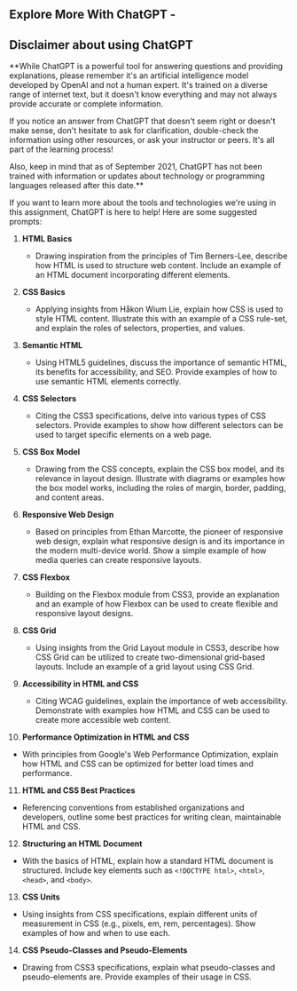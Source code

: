 ## Explore More With ChatGPT -

## Disclaimer about using ChatGPT

**While ChatGPT is a powerful tool for answering questions and providing explanations, please remember it's an artificial intelligence model developed by OpenAI and not a human expert. It's trained on a diverse range of internet text, but it doesn't know everything and may not always provide accurate or complete information. 

If you notice an answer from ChatGPT that doesn't seem right or doesn't make sense, don't hesitate to ask for clarification, double-check the information using other resources, or ask your instructor or peers. It's all part of the learning process! 

Also, keep in mind that as of September 2021, ChatGPT has not been trained with information or updates about technology or programming languages released after this date.**

If you want to learn more about the tools and technologies we're using in this assignment, ChatGPT is here to help! Here are some suggested prompts:

1. **HTML Basics**
   - Drawing inspiration from the principles of Tim Berners-Lee, describe how HTML is used to structure web content. Include an example of an HTML document incorporating different elements.

2. **CSS Basics**
   - Applying insights from Håkon Wium Lie, explain how CSS is used to style HTML content. Illustrate this with an example of a CSS rule-set, and explain the roles of selectors, properties, and values.

3. **Semantic HTML**
   - Using HTML5 guidelines, discuss the importance of semantic HTML, its benefits for accessibility, and SEO. Provide examples of how to use semantic HTML elements correctly.

4. **CSS Selectors**
   - Citing the CSS3 specifications, delve into various types of CSS selectors. Provide examples to show how different selectors can be used to target specific elements on a web page.

5. **CSS Box Model**
   - Drawing from the CSS concepts, explain the CSS box model, and its relevance in layout design. Illustrate with diagrams or examples how the box model works, including the roles of margin, border, padding, and content areas.

6. **Responsive Web Design**
   - Based on principles from Ethan Marcotte, the pioneer of responsive web design, explain what responsive design is and its importance in the modern multi-device world. Show a simple example of how media queries can create responsive layouts.

7. **CSS Flexbox**
   - Building on the Flexbox module from CSS3, provide an explanation and an example of how Flexbox can be used to create flexible and responsive layout designs.

8. **CSS Grid**
   - Using insights from the Grid Layout module in CSS3, describe how CSS Grid can be utilized to create two-dimensional grid-based layouts. Include an example of a grid layout using CSS Grid.

9. **Accessibility in HTML and CSS**
   - Citing WCAG guidelines, explain the importance of web accessibility. Demonstrate with examples how HTML and CSS can be used to create more accessible web content.

10. **Performance Optimization in HTML and CSS**
   - With principles from Google's Web Performance Optimization, explain how HTML and CSS can be optimized for better load times and performance.

11. **HTML and CSS Best Practices**
   - Referencing conventions from established organizations and developers, outline some best practices for writing clean, maintainable HTML and CSS.

12. **Structuring an HTML Document**
   - With the basics of HTML, explain how a standard HTML document is structured. Include key elements such as `<!DOCTYPE html>`, `<html>`, `<head>`, and `<body>`.

13. **CSS Units**
   - Using insights from CSS specifications, explain different units of measurement in CSS (e.g., pixels, em, rem, percentages). Show examples of how and when to use each.

14. **CSS Pseudo-Classes and Pseudo-Elements**
   - Drawing from CSS3 specifications, explain what pseudo-classes and pseudo-elements are. Provide examples of their usage in CSS.

